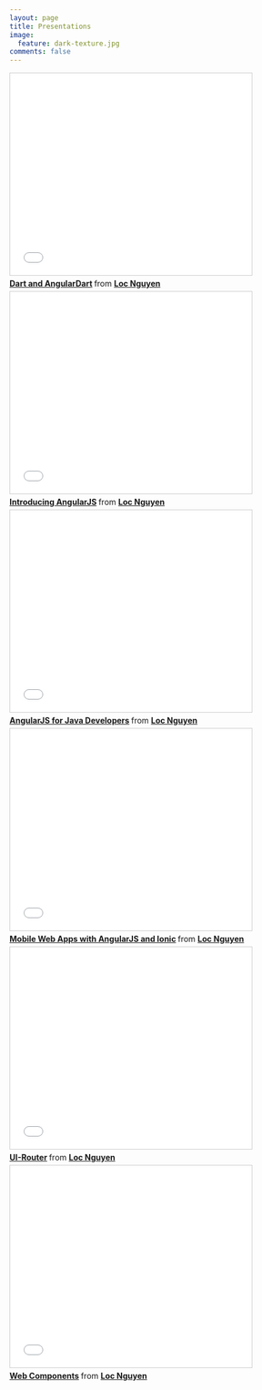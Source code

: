 ```yaml
---
layout: page
title: Presentations
image:
  feature: dark-texture.jpg
comments: false
---
```


<div class="presentation-container">
<iframe src="//www.slideshare.net/slideshow/embed_code/43759238" width="425" height="355" frameborder="0" marginwidth="0" marginheight="0" scrolling="no" style="border:1px solid #CCC; border-width:1px; margin-bottom:5px; max-width: 100%;" allowfullscreen> </iframe>
<div style="margin-bottom:5px"> <strong> <a href="//www.slideshare.net/lochnguyen/dart-and-angulardart" title="Dart and AngularDart" target="_blank">Dart and AngularDart</a> </strong> from <strong><a href="//www.slideshare.net/lochnguyen" target="_blank">Loc Nguyen</a></strong> </div>
</div>

<iframe src="//www.slideshare.net/slideshow/embed_code/43759094" width="425" height="355" frameborder="0" marginwidth="0" marginheight="0" scrolling="no" style="border:1px solid #CCC; border-width:1px; margin-bottom:5px; max-width: 100%;" allowfullscreen> </iframe> <div style="margin-bottom:5px"> <strong> <a href="//www.slideshare.net/lochnguyen/introducing-angularjs" title="Introducing AngularJS" target="_blank">Introducing AngularJS</a> </strong> from <strong><a href="//www.slideshare.net/lochnguyen" target="_blank">Loc Nguyen</a></strong> </div>

<iframe src="//www.slideshare.net/slideshow/embed_code/40120787" width="425" height="355" frameborder="0" marginwidth="0" marginheight="0" scrolling="no" style="border:1px solid #CCC; border-width:1px; margin-bottom:5px; max-width: 100%;" allowfullscreen> </iframe> <div style="margin-bottom:5px"> <strong> <a href="//www.slideshare.net/lochnguyen/angular-js-for-java-developers-40120787" title="AngularJS for Java Developers" target="_blank">AngularJS for Java Developers</a> </strong> from <strong><a href="//www.slideshare.net/lochnguyen" target="_blank">Loc Nguyen</a></strong> </div>

<iframe src="//www.slideshare.net/slideshow/embed_code/43759147" width="425" height="355" frameborder="0" marginwidth="0" marginheight="0" scrolling="no" style="border:1px solid #CCC; border-width:1px; margin-bottom:5px; max-width: 100%;" allowfullscreen> </iframe> <div style="margin-bottom:5px"> <strong> <a href="//www.slideshare.net/lochnguyen/mobile-web-apps-with-angularjs-and-ionic" title="Mobile Web Apps with AngularJS and Ionic" target="_blank">Mobile Web Apps with AngularJS and Ionic</a> </strong> from <strong><a href="//www.slideshare.net/lochnguyen" target="_blank">Loc Nguyen</a></strong> </div>

<iframe src="//www.slideshare.net/fullscreen/lochnguyen/uirouter" width="425" height="355" frameborder="0" marginwidth="0" marginheight="0" scrolling="no" style="border:1px solid #CCC; border-width:1px; margin-bottom:5px; max-width: 100%;" allowfullscreen> </iframe> <div style="margin-bottom:5px"> <strong> <a href="//www.slideshare.net/lochnguyen/uirouter" title="UI-Router" target="_blank">UI-Router</a> </strong> from <strong><a href="//www.slideshare.net/lochnguyen" target="_blank">Loc Nguyen</a></strong> </div>

<iframe src="//www.slideshare.net/slideshow/embed_code/43759202" width="425" height="355" frameborder="0" marginwidth="0" marginheight="0" scrolling="no" style="border:1px solid #CCC; border-width:1px; margin-bottom:5px; max-width: 100%;" allowfullscreen> </iframe> <div style="margin-bottom:5px"> <strong> <a href="//www.slideshare.net/lochnguyen/web-components-43759202" title="Web Components" target="_blank">Web Components</a> </strong> from <strong><a href="//www.slideshare.net/lochnguyen" target="_blank">Loc Nguyen</a></strong> </div>